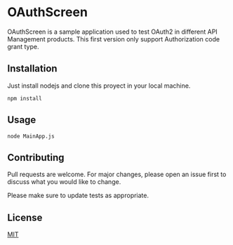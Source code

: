 # OAuthScreen

OAuthScreen is a sample application used to test OAuth2 in different  API Management products. This first version only support Authorization code grant type.

## Installation

Just install nodejs and clone this proyect in your local machine.

```nodejs
npm install
```

## Usage

```nodejs
node MainApp.js
```

## Contributing
Pull requests are welcome. For major changes, please open an issue first to discuss what you would like to change.

Please make sure to update tests as appropriate.

## License
[MIT](https://choosealicense.com/licenses/mit/)
